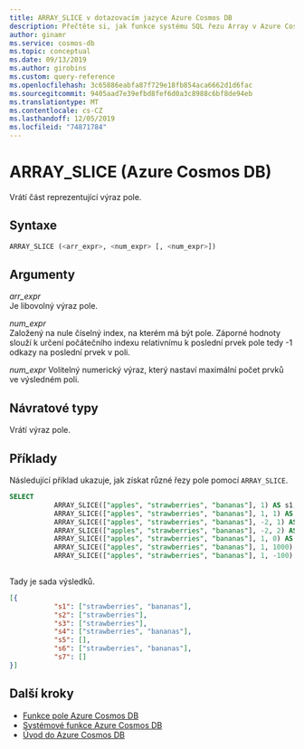 ```yaml
---
title: ARRAY_SLICE v dotazovacím jazyce Azure Cosmos DB
description: Přečtěte si, jak funkce systému SQL řezu Array v Azure Cosmos DB vrací část výrazu pole.
author: ginamr
ms.service: cosmos-db
ms.topic: conceptual
ms.date: 09/13/2019
ms.author: girobins
ms.custom: query-reference
ms.openlocfilehash: 3c65886eabfa87f729e18fb854aca6662d1d6fac
ms.sourcegitcommit: 9405aad7e39efbd8fef6d0a3c8988c6bf8de94eb
ms.translationtype: MT
ms.contentlocale: cs-CZ
ms.lasthandoff: 12/05/2019
ms.locfileid: "74871784"
---
```

# <a name="array_slice-azure-cosmos-db"></a>ARRAY_SLICE (Azure Cosmos DB)
 Vrátí část reprezentující výraz pole.
  
## <a name="syntax"></a>Syntaxe
  
```sql
ARRAY_SLICE (<arr_expr>, <num_expr> [, <num_expr>])  
```  
  
## <a name="arguments"></a>Argumenty
  
*arr_expr*  
   Je libovolný výraz pole.  
  
*num_expr*  
   Založený na nule číselný index, na kterém má být pole. Záporné hodnoty slouží k určení počátečního indexu relativnímu k poslední prvek pole tedy -1 odkazy na poslední prvek v poli.  

*num_expr* Volitelný numerický výraz, který nastaví maximální počet prvků ve výsledném poli.    

## <a name="return-types"></a>Návratové typy
  
  Vrátí výraz pole.  
  
## <a name="examples"></a>Příklady
  
  Následující příklad ukazuje, jak získat různé řezy pole pomocí `ARRAY_SLICE`.  
  
```sql
SELECT
           ARRAY_SLICE(["apples", "strawberries", "bananas"], 1) AS s1,  
           ARRAY_SLICE(["apples", "strawberries", "bananas"], 1, 1) AS s2,
           ARRAY_SLICE(["apples", "strawberries", "bananas"], -2, 1) AS s3,
           ARRAY_SLICE(["apples", "strawberries", "bananas"], -2, 2) AS s4,
           ARRAY_SLICE(["apples", "strawberries", "bananas"], 1, 0) AS s5,
           ARRAY_SLICE(["apples", "strawberries", "bananas"], 1, 1000) AS s6,
           ARRAY_SLICE(["apples", "strawberries", "bananas"], 1, -100) AS s7      
  
```  
  
 Tady je sada výsledků.  
  
```json
[{  
           "s1": ["strawberries", "bananas"],   
           "s2": ["strawberries"],
           "s3": ["strawberries"],  
           "s4": ["strawberries", "bananas"], 
           "s5": [],
           "s6": ["strawberries", "bananas"],
           "s7": [] 
}]  
```  

## <a name="next-steps"></a>Další kroky

- [Funkce pole Azure Cosmos DB](sql-query-array-functions.md)
- [Systémové funkce Azure Cosmos DB](sql-query-system-functions.md)
- [Úvod do Azure Cosmos DB](introduction.md)
